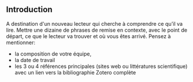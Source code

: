 ## Introduction

A destination d'un nouveau lecteur qui cherche à comprendre ce qu’il va lire.
Mettre une dizaine de phrases de remise en contexte, avec le point de départ, ce que le lecteur va trouver et où vous êtes arrivé. Pensez à mentionner:
- la composition de votre équipe,
- la date de travail
- les 3 ou 4 références principales (sites web ou littératures scientifique) avec un lien vers la bibliographie Zotero complète
